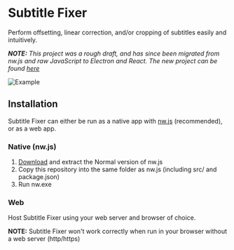 # Subtitle Fixer
Perform offsetting, linear correction, and/or cropping of subtitles easily and intuitively.

___NOTE:__ This project was a rough draft, and has since been migrated from nw.js and raw JavaScript to Electron and React. The new project can be found [here](https://github.com/jdboris/subtitle-fixer-react-electron)_

![Example](https://i.imgur.com/crZl0ga.png)

## Installation

Subtitle Fixer can either be run as a native app with [nw.js](https://nwjs.io/) (recommended), or as a web app.

### Native (nw.js)

1. [Download](https://nwjs.io/downloads/) and extract the Normal version of nw.js
1. Copy this repository into the same folder as nw.js (including src/ and package.json)
1. Run nw.exe

### Web

Host Subtitle Fixer using your web server and browser of choice.

__NOTE:__ Subtitle Fixer won't work correctly when run in your browser without a web server (http/https)
